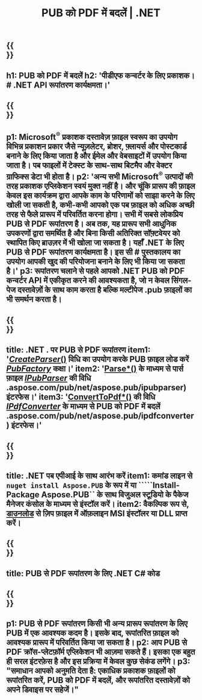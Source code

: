 ﻿---
translation: true
template: /_templates/conversion-child-net.md
title: PUB को PDF में बदलें | .NET
description: Windows, Linux और Mac OS X पर .NET API का उपयोग करके PUB को PDF में बदलें। प्रकाशक रूपांतरण कार्यक्षमता जो आपके स्वयं के समाधान में एकीकृत करना आसान है।
url: /net/conversion/pub-to-pdf/
metakeywords: 'पब को पीडीएफ नेट में बदलें, पब को पीडीएफ नेट में बदलें, पब को पीडीएफ में बदलें सी # कनवर्टर, पब को पीडीएफ में बदलें सी #, पब को पीडीएफ सी #'
family: pub
platformtag: net
feature: conversion
---

{{<section banner>}}
---
h1: PUB को PDF में बदलें
h2: 'पीडीएफ कन्वर्टर के लिए प्रकाशक। # .NET API रूपांतरण कार्यक्षमता।'
---

{{<section overview>}}
---
p1: Microsoft<sup>®</sup> प्रकाशक दस्तावेज़ फ़ाइल स्वरूप का उपयोग विभिन्न प्रकाशन प्रकार जैसे न्यूज़लेटर, ब्रोशर, फ़्लायर्स और पोस्टकार्ड बनाने के लिए किया जाता है और ईमेल और वेबसाइटों में उपयोग किया जाता है। पब फाइलों में टेक्स्ट के साथ-साथ बिटमैप और वेक्टर ग्राफिक्स डेटा भी होता है।
p2: 'अन्य सभी Microsoft<sup>®</sup> उत्पादों की तरह प्रकाशक एप्लिकेशन स्वयं मुक्त नहीं है। और चूंकि प्रारूप की फ़ाइल केवल इस कार्यक्रम द्वारा आपके काम के परिणामों को साझा करने के लिए खोली जा सकती है, कभी-कभी आपको एक पब फ़ाइल को अधिक अच्छी तरह से फैले प्रारूप में परिवर्तित करना होगा। सभी में सबसे लोकप्रिय PUB से PDF रूपांतरण है। अब तक, यह प्रारूप सभी आधुनिक उपकरणों द्वारा समर्थित है और बिना किसी अतिरिक्त सॉफ़्टवेयर को स्थापित किए ब्राउज़र में भी खोला जा सकता है। यहाँ .NET के लिए PUB से PDF रूपांतरण कार्यक्षमता है। इस सी # पुस्तकालय का उपयोग आपकी खुद की परियोजना बनाने के लिए भी किया जा सकता है।'
p3: रूपांतरण चलाने से पहले आपको .NET PUB को PDF कन्वर्टर API में एकीकृत करने की आवश्यकता है, जो न केवल सिंगल-पेज दस्तावेज़ों के साथ काम करता है बल्कि मल्टीपेज .pub फ़ाइलों का भी समर्थन करता है।
---

{{<section feature1>}}
---
title: .NET . पर PUB से PDF रूपांतरण
item1: '[*CreateParser*()](https://reference.aspose.com/pub/net/aspose.pub/pubfactory//methods/createparser/index) विधि का उपयोग करके PUB फ़ाइल लोड करें [*PubFactory*](https://reference.aspose.com/pub/net/aspose.pub/pubfactory/) कक्षा।'
item2: '[Parse*()](https://reference.aspose.com/pub/net/aspose.pub/ipubparser//methods/parse) के माध्यम से पार्स फ़ाइल [*IPubParser*](https://apireference) की विधि .aspose.com/pub/net/aspose.pub/ipubparser) इंटरफेस।'
item3: '[ConvertToPdf*()](https://reference.aspose.com/pub/net/aspose.pub/ipdfconverter//methods/converttopdf) की विधि [*IPdfConverter*](https://apireference) के माध्यम से PUB को PDF में बदलें .aspose.com/pub/net/aspose.pub/ipdfconverter) इंटरफेस।'
---

{{<section feature2>}}
---
title: .NET पब एपीआई के साथ आरंभ करें
item1: कमांड लाइन से ```nuget install Aspose.PUB``` के रूप में या `````Install-Package Aspose.PUB`` के साथ विजुअल स्टूडियो के पैकेज मैनेजर कंसोल के माध्यम से इंस्टॉल करें।
item2: वैकल्पिक रूप से, [डाउनलोड](https://releases.aspose.com/pub/net/) से ज़िप फ़ाइल में ऑफ़लाइन MSI इंस्टॉलर या DLL प्राप्त करें।
---

{{<section codeexample>}}
---
title: PUB से PDF रूपांतरण के लिए .NET C# कोड
---

{{<section summary>}}
---
p1: PUB से PDF रूपांतरण किसी भी अन्य प्रारूप रूपांतरण के लिए PUB में एक आवश्यक कदम है। इसके बाद, रूपांतरित फ़ाइल को आवश्यक प्रारूप में परिवर्तित किया जा सकता है।
p2: आप PUB से PDF क्रॉस-प्लेटफ़ॉर्म एप्लिकेशन भी आज़मा सकते हैं। इसका एक बहुत ही सरल इंटरफ़ेस है और इस प्रक्रिया में केवल कुछ सेकंड लगेंगे।
p3: "समाधान आपको अनुमति देता है: एकाधिक प्रकाशक फ़ाइलों को रूपांतरित करें, PUB को PDF में बदलें, और रूपांतरित दस्तावेज़ों को अपने डिवाइस पर सहेजें।"
---
